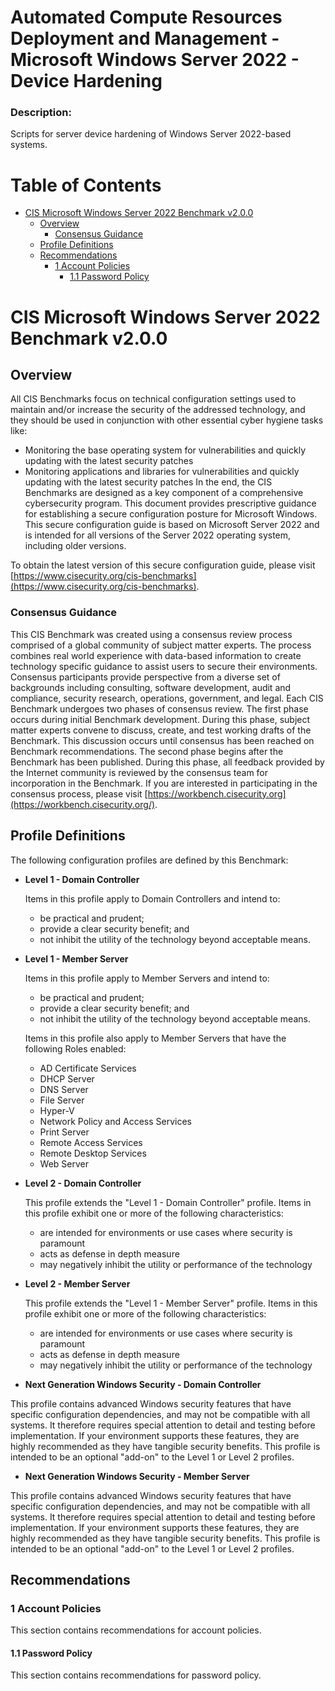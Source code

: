 Automated Compute Resources Deployment and Management - Microsoft Windows Server 2022 - Device Hardening
===========================

### Description:

Scripts for server device hardening of Windows Server 2022-based systems.

# Table of Contents

- [CIS Microsoft Windows Server 2022 Benchmark v2.0.0](#cis-microsoft-windows-server-2022-benchmark-v2.0.0)
    - [Overview](#overview)
        - [Consensus Guidance](#consensus-guidance)
    - [Profile Definitions](#profile-definitions)
    - [Recommendations](#recommendations)
        - [1 Account Policies](#1-account-policies)
            - [1.1 Password Policy](#1.1-password-policy)

# CIS Microsoft Windows Server 2022 Benchmark v2.0.0

## Overview

All CIS Benchmarks focus on technical configuration settings used to maintain and/or increase the security of the addressed technology, and they should be used in conjunction with other essential cyber hygiene tasks like:
- Monitoring the base operating system for vulnerabilities and quickly updating with the latest security patches
- Monitoring applications and libraries for vulnerabilities and quickly updating with the latest security patches
In the end, the CIS Benchmarks are designed as a key component of a comprehensive cybersecurity program.
This document provides prescriptive guidance for establishing a secure configuration posture for Microsoft Windows.
This secure configuration guide is based on Microsoft Server 2022 and is intended for all versions of the Server 2022 operating system, including older versions.

To obtain the latest version of this secure configuration guide, please visit [https://www.cisecurity.org/cis-benchmarks](https://www.cisecurity.org/cis-benchmarks).

### Consensus Guidance

This CIS Benchmark was created using a consensus review process comprised of a global community of subject matter experts. The process combines real world experience with data-based information to create technology specific guidance to assist users to secure their environments. Consensus participants provide perspective from a diverse set of backgrounds including consulting, software development, audit and compliance, security research, operations, government, and legal.
Each CIS Benchmark undergoes two phases of consensus review. The first phase occurs during initial Benchmark development. During this phase, subject matter experts convene to discuss, create, and test working drafts of the Benchmark. This discussion occurs until consensus has been reached on Benchmark recommendations. The second phase begins after the Benchmark has been published. During this phase, all feedback provided by the Internet community is reviewed by the consensus team for incorporation in the Benchmark. If you are interested in participating in the consensus process, please visit [https://workbench.cisecurity.org](https://workbench.cisecurity.org/).

## Profile Definitions

The following configuration profiles are defined by this Benchmark:
- **Level 1 - Domain Controller**
    
    Items in this profile apply to Domain Controllers and intend to:
    - be practical and prudent;
    - provide a clear security benefit; and
    - not inhibit the utility of the technology beyond acceptable means.

- **Level 1 - Member Server**
    
    Items in this profile apply to Member Servers and intend to:
    - be practical and prudent;
    - provide a clear security benefit; and
    - not inhibit the utility of the technology beyond acceptable means.

    Items in this profile also apply to Member Servers that have the following Roles enabled:
    - AD Certificate Services
    - DHCP Server
    - DNS Server
    - File Server
    - Hyper-V
    - Network Policy and Access Services
    - Print Server
    - Remote Access Services
    - Remote Desktop Services
    - Web Server

- **Level 2 - Domain Controller**
    
    This profile extends the "Level 1 - Domain Controller" profile. Items in this profile exhibit one or more of the following characteristics:
    - are intended for environments or use cases where security is paramount
    - acts as defense in depth measure
    - may negatively inhibit the utility or performance of the technology

- **Level 2 - Member Server**
    
    This profile extends the "Level 1 - Member Server" profile. Items in this profile exhibit one or more of the following characteristics:
    - are intended for environments or use cases where security is paramount
    - acts as defense in depth measure
    - may negatively inhibit the utility or performance of the technology

- **Next Generation Windows Security - Domain Controller**

This profile contains advanced Windows security features that have specific configuration dependencies, and may not be compatible with all systems. It therefore requires special attention to detail and testing before implementation. If your environment supports these features, they are highly recommended as they have tangible security benefits. This profile is intended to be an optional "add-on" to the Level 1 or Level 2 profiles.

- **Next Generation Windows Security - Member Server**

This profile contains advanced Windows security features that have specific configuration dependencies, and may not be compatible with all systems. It therefore requires special attention to detail and testing before implementation. If your environment supports these features, they are highly recommended as they have tangible security benefits. This profile is intended to be an optional "add-on" to the Level 1 or Level 2 profiles.

## Recommendations

### 1 Account Policies

This section contains recommendations for account policies.

#### 1.1 Password Policy

This section contains recommendations for password policy.